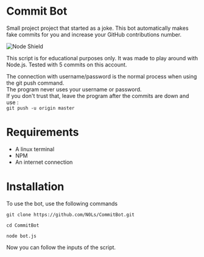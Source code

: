 # Commit Bot
Small project project that started as a joke.
This bot automatically makes fake commits for you and increase your GitHub contributions number.

![Node Shield](https://img.shields.io/badge/powered%20by-Node.js-brightgreen)

This script is for educational purposes only.
It was made to play around with Node.js.
Tested with 5 commits on this account.


The connection with username/password is the normal process when using the git push command.  
The program never uses your username or password.  
If you don't trust that, leave the program after the commits are down and use :  
``` git push -u origin master ```

# Requirements
- A linux terminal
- NPM
- An internet connection

# Installation 

To use the bot, use the following commands  

``` git clone https://github.com/N0Ls/CommitBot.git ```

```cd CommitBot ```

```node bot.js```

Now you can follow the inputs of the script.
